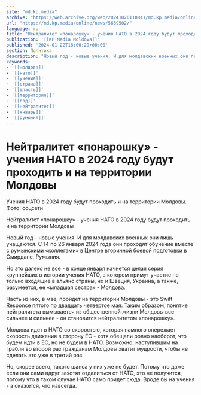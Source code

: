 ```yaml
---
site: "md.kp.media"
archive: "https://web.archive.org/web/20241020110841/md.kp.media/online/news/5639502/"
url: "https://md.kp.media/online/news/5639502/"
language: ru
title: "Нейтралитет «понарошку» - учения НАТО в 2024 году будут проходить и на территории Молдовы"
publication: '[[KP Media Moldova]]'
published: '2024-01-22T18:00:29+00:00'
section: Политика
description: "Новый год - новые учения. И для молдавских военных они лишь учащаются"
keywords:
- '[[молдова]]'
- '[[нато]]'
- '[[учение]]'
- '[[страна]]'
- '[[власть]]'
- '[[территория]]'
- '[[год]]'
- '[[нейтралитет]]'
- '[[январь]]'
- '[[румыния]]'
---
```


# Нейтралитет «понарошку» - учения НАТО в 2024 году будут проходить и на территории Молдовы

Учения НАТО в 2024 году будут проходить и на территории Молдовы. Фото: соцсети

Нейтралитет «понарошку» - учения НАТО в 2024 году будут проходить и на территории Молдовы

Новый год - новые учения. И для молдавских военных они лишь учащаются. С 14 по 26 января 2024 года они проходят обучение вместе с румынскими «коллегами» в Центре вторичной боевой подготовки в Смирдане, Румыния.

Но это далеко не все - в конце января начнется целая серия крупнейших в истории учения НАТО, в котором примут участие не только входящие в альянс страны, но и Швеция, Украина, а также, разумеется, ее «младшая сестра» - Молдова.

Часть из них, в мае, пройдет на территории Молдовы - это Swift Responce пятого по двадцать четвертое мая. Таким образом, понятие нейтралитета вымывается из общественной жизни Молдовы все сильнее и сильнее - он становится нейтралитетом «понарошку».

Молдова идет в НАТО со скоростью, которая намного опережает скорость движения в сторону ЕС - хотя обещали ровно наоборот, что будем идти в ЕС, но не будем в НАТО. Возможно, наступившим на грабли во второй раз гражданам Молдовы хватит мудрости, чтобы не сделать это уже в третий раз.

Но, скорее всего, такого шанса у них уже не будет. Потому что даже если они сами вдруг захотят отдалиться от НАТО, это не получится, потому что в таком случае НАТО само придет сюда. Вроде бы на учения - а окажется, что навсегда.
